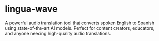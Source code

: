 # lingua-wave
A powerful audio translation tool that converts spoken English to Spanish using state-of-the-art AI models. Perfect for content creators, educators, and anyone needing high-quality audio translations.
